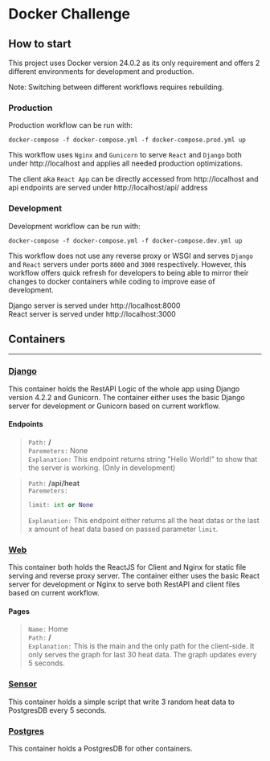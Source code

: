 # Docker Challenge

## How to start

This project uses Docker version 24.0.2 as its only requirement and offers 2 different environments for development and production.

Note: Switching between different workflows requires rebuilding.

### Production

Production workflow can be run with:

```
docker-compose -f docker-compose.yml -f docker-compose.prod.yml up
```

This workflow uses `Nginx` and `Gunicorn` to serve `React` and `Django` both under http://localhost and applies all needed production optimizations.

The client aka `React App` can be directly accessed from http://localhost and api endpoints are served under http://localhost/api/ address

### Development

Development workflow can be run with:

```
docker-compose -f docker-compose.yml -f docker-compose.dev.yml up
```

This workflow does not use any reverse proxy or WSGI and serves `Django` and `React` servers under ports `8000` and `3000` respectively. However, this workflow offers quick refresh for developers to being able to mirror their changes to docker containers while coding to improve ease of development.

Django server is served under http://localhost:8000  
React server is served under http://localhost:3000

## Containers

---

### <u>Django</u>

This container holds the RestAPI Logic of the whole app using Django version 4.2.2 and Gunicorn. The container either uses the basic Django server for development or Gunicorn based on current workflow.

#### <b>Endpoints</b>

> `Path:` **/**  
> `Paremeters:` None  
> `Explanation:` This endpoint returns string "Hello World!" to show that the server is working. (Only in development)

> `Path:` **/api/heat**  
> `Paremeters:`
>
> ```py
> limit: int or None
> ```
>
> `Explanation:` This endpoint either returns all the heat datas or the last x amount of heat data based on passed parameter `limit`.

### <u>Web</u>

This container both holds the ReactJS for Client and Nginx for static file serving and reverse proxy server. The container either uses the basic React server for development or Nginx to serve both RestAPI and client files based on current workflow.

#### <b>Pages</b>

> `Name:` Home  
> `Path:` **/**  
> `Explanation:` This is the main and the only path for the client-side. It only serves the graph for last 30 heat data. The graph updates every 5 seconds.

### <u>Sensor</u>

This container holds a simple script that write 3 random heat data to PostgresDB every 5 seconds.

### <u>Postgres</u>

This container holds a PostgresDB for other containers.

